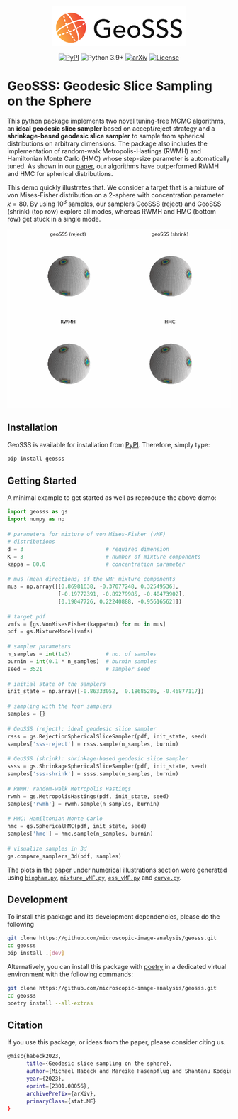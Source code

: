 <p align="center">
<img src="https://raw.githubusercontent.com/microscopic-image-analysis/geosss/927ff8c8187b88a1a72725c4e450ae0f0523431b/assets/logo.svg" width="300">
</p>

<div align="center">

  [![PyPI](https://img.shields.io/pypi/v/geosss)](https://pypi.org/project/geosss/)
  ![Python 3.9+](https://img.shields.io/badge/python-3.9+-green.svg)
  [![arXiv](https://img.shields.io/badge/DOI-10.1038%2Fs41586--020--2649--2-blue)](
  https://doi.org/10.48550/arXiv.2301.08056)
  [![License](https://img.shields.io/badge/License-BSD_3--Clause-purple.svg)](https://opensource.org/licenses/BSD-3-Clause)

</div>

# GeoSSS: Geodesic Slice Sampling on the Sphere

This python package implements two novel tuning-free MCMC algorithms, an **ideal geodesic slice sampler** based on accept/reject strategy and a **shrinkage-based geodesic slice sampler** to sample from spherical distributions on arbitrary dimensions. The package also includes the implementation of random-walk Metropolis-Hastings (RWMH) and Hamiltonian Monte Carlo (HMC) whose step-size parameter is automatically tuned.
As shown in our [paper](https://doi.org/10.48550/arXiv.2301.08056), our algorithms have outperformed RWMH and HMC for spherical distributions. 

This demo quickly illustrates that. We consider a target that is a mixture of von Mises-Fisher distribution on a 2-sphere with concentration parameter $\kappa=80$. By using $10^3$ samples, our samplers GeoSSS (reject) and GeoSSS (shrink) (top row) explore all modes, whereas RWMH and HMC (bottom row) get stuck in a single mode. 

![animation_vMF](https://github.com/microscopic-image-analysis/geosss/blob/927ff8c8187b88a1a72725c4e450ae0f0523431b/assets/animation_vMF.gif?raw=true)

## Installation

GeoSSS is available for installation from [PyPI](https://pypi.org/project/geosss/). Therefore, simply type:

```bash
pip install geosss
```

## Getting Started

A minimal example to get started as well as reproduce the above demo:

```python
import geosss as gs
import numpy as np

# parameters for mixture of von Mises-Fisher (vMF)
# distributions
d = 3                          # required dimension
K = 3                          # number of mixture components
kappa = 80.0                   # concentration parameter

# mus (mean directions) of the vMF mixture components
mus = np.array([[0.86981638, -0.37077248, 0.32549536],
                [-0.19772391, -0.89279985, -0.40473902],
                [0.19047726, 0.22240888, -0.95616562]])

# target pdf
vmfs = [gs.VonMisesFisher(kappa*mu) for mu in mus]
pdf = gs.MixtureModel(vmfs)

# sampler parameters
n_samples = int(1e3)           # no. of samples
burnin = int(0.1 * n_samples)  # burnin samples
seed = 3521                    # sampler seed

# initial state of the samplers
init_state = np.array([-0.86333052,  0.18685286, -0.46877117])

# sampling with the four samplers
samples = {}

# GeoSSS (reject): ideal geodesic slice sampler
rsss = gs.RejectionSphericalSliceSampler(pdf, init_state, seed)
samples['sss-reject'] = rsss.sample(n_samples, burnin)

# GeoSSS (shrink): shrinkage-based geodesic slice sampler
ssss = gs.ShrinkageSphericalSliceSampler(pdf, init_state, seed)
samples['sss-shrink'] = ssss.sample(n_samples, burnin)

# RWMH: random-walk Metropolis Hastings
rwmh = gs.MetropolisHastings(pdf, init_state, seed)
samples['rwmh'] = rwmh.sample(n_samples, burnin)

# HMC: Hamiltonian Monte Carlo
hmc = gs.SphericalHMC(pdf, init_state, seed)
samples['hmc'] = hmc.sample(n_samples, burnin)

# visualize samples in 3d
gs.compare_samplers_3d(pdf, samples)
```

The plots in the [paper](https://doi.org/10.48550/arXiv.2301.08056) under numerical illustrations section were generated using [`bingham.py`](scripts/bingham.py), [`mixture_vMF.py`](scripts/mixture_vMF.py), [`ess_vMF.py`](scripts/ess_vMF.py) and [`curve.py`](scripts/curve.py).

## Development

To install this package and its development dependencies, please do the following

```bash
git clone https://github.com/microscopic-image-analysis/geosss.git
cd geosss
pip install .[dev]
```

Alternatively, you can install this package with [poetry](https://github.com/python-poetry/poetry) in a dedicated virtual environment with the following commands:

```bash
git clone https://github.com/microscopic-image-analysis/geosss.git
cd geosss
poetry install --all-extras
```

## Citation

If you use this package, or ideas from the paper, please consider citing us.
```bash
@misc{habeck2023,
      title={Geodesic slice sampling on the sphere}, 
      author={Michael Habeck and Mareike Hasenpflug and Shantanu Kodgirwar and Daniel Rudolf},
      year={2023},
      eprint={2301.08056},
      archivePrefix={arXiv},
      primaryClass={stat.ME}
}
```

